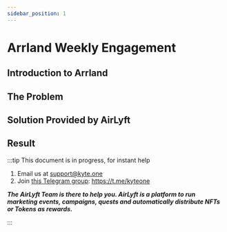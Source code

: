 ```yaml
---
sidebar_position: 1
---
```


# Arrland Weekly Engagement

## Introduction to Arrland

## The Problem

## Solution Provided by AirLyft

## Result

:::tip This document is in progress, for instant help

1. Email us at support@kyte.one
2. Join [this Telegram group](https://t.me/kyteone): https://t.me/kyteone

**_The AirLyft Team is there to help you. AirLyft is a platform to run marketing events, campaigns, quests and automatically distribute NFTs or Tokens as rewards._**

:::